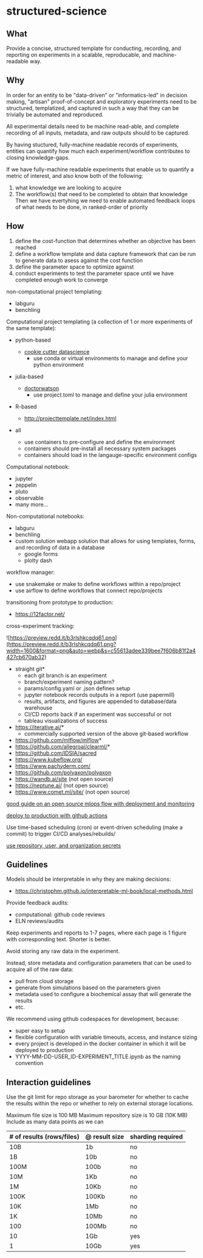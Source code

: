 # structured-science

## What

Provide a concise, structured template for conducting, recording, and reporting on experiments in a scalable, reproducable, and machine-readable way.

## Why

In order for an entity to be "data-driven" or "informatics-led" in decision making, "artisan" proof-of-concept and exploratory experiments need to be structured, templatized, and captured in such a way that they can be trivially be automated and reproduced.

All experimental details need to be machine read-able, and complete recording of all inputs, metadata, and raw outputs should to be captured.

By having stuctured, fully-machine readable records of experiments, entities can quantify how much each experiment/workflow contributes to closing knowledge-gaps.

If we have fully-machine readable experiments that enable us to quantify a metric of interest, and also know both of the following:
1. what knowledge we are looking to acquire
2. The workflow(s) that need to be completed to obtain that knowledge
Then we have evertyhing we need to enable automated feedback loops of what needs to be done, in ranked-order of priority

## How

1. define the cost-function that determines whether an objective has been reached
2. define a workflow template and data capture framework that can be run to generate data to asess against the cost function
3. define the parameter space to optimize against
4. conduct experiments to test the parameter space until we have completed enough work to converge 

non-computational project templating:
- labguru
- benchling

Computational project templating (a collection of 1 or more experiments of the same template):
- python-based
  - [cookie cutter datascience](https://github.com/drivendata/cookiecutter-data-science)
    - use conda or virtual environments to manage and define your python environment
- julia-based
  - [doctorwatson](https://juliadynamics.github.io/DrWatson.jl/dev/)
    - use project.toml to manage and define your julia environment
- R-based
  - http://projecttemplate.net/index.html

- all
  - use containers to pre-configure and define the environment
  - containers should pre-install all necessary system packages
  - containers should load in the langauge-specific environment configs

Computational notebook:
- jupyter
- zeppelin
- pluto
- observable
- many more...

Non-computational notebooks:
- labguru
- benchling
- custom solution webapp solution that allows for using templates, forms, and recording of data in a database
  - google forms
  - plolty dash

workflow manager:
- use snakemake or make to define workflows within a repo/project
- use airflow to define workflows that connect repo/projects

transitioning from prototype to production:
- https://12factor.net/

cross-experiment tracking:

![https://preview.redd.it/b3rlshkcqdq61.png](https://preview.redd.it/b3rlshkcqdq61.png?width=1600&format=png&auto=webp&s=c55613adee339bee7f606b81f2a4427cb670ab32)

- straight git*
  - each git branch is an experiment
  - branch/experiment naming pattern?
  - params/config.yaml or .json defines setup
  - jupyter notebook records outputs in a report (use papermill)
  - results, artifacts, and figures are appended to database/data warehouse
  - CI/CD reports back if an experiment was successful or not
  - tableau visualizations of success
- https://iterative.ai/*
  - commercially supported version of the above git-based workflow
- https://github.com/mlflow/mlflow*
- https://github.com/allegroai/clearml/*
- https://github.com/IDSIA/sacred
- https://www.kubeflow.org/
- https://www.pachyderm.com/
- https://github.com/polyaxon/polyaxon
- https://wandb.ai/site (not open source)
- https://neptune.ai/ (not open source)
- https://www.comet.ml/site/ (not open source)

[good guide on an open source mlops flow with deployment and monitoring](https://blog.verta.ai/robust-mlops-with-open-source-modeldb-docker-jenkins-and-prometheus)

[deploy to production with github actions](https://docs.github.com/en/actions/migrating-to-github-actions/migrating-from-jenkins-to-github-actions)

Use time-based scheduling (cron) or event-driven scheduling (make a commit) to trigger CI/CD analyses/rebuilds/

[use repository, user, and organization secrets](https://docs.github.com/en/actions/security-guides/encrypted-secrets)

## Guidelines

Models should be interpretable in why they are making decisions:
- https://christophm.github.io/interpretable-ml-book/local-methods.html

Provide feedback audits:
- computational: github code reviews
- ELN reviews/audits

Keep experiments and reports to 1-7 pages, where each page is 1 figure with corresponding text. Shorter is better.

Avoid storing any raw data in the experiment.

Instead, store metadata and configuration parameters that can be used to acquire all of the raw data:
- pull from cloud storage
- generate from simulations based on the parameters given
- metadata used to configure a biochemical assay that will generate the results
- etc.

We recommend using github codespaces for development, because:
- super easy to setup
- flexible configuration with variable timeouts, access, and instance sizing
- every project is developed in the docker container in which it will be deployed to production
- YYYY-MM-DD-USER_ID-EXPERIMENT_TITLE.ipynb as the naming convention

## Interaction guidelines

Use the git limit for repo storage as your barometer for whether to cache the results within the repo or whether to rely on external storage locations.

Maximum file size is 100 MB
Maximum repository size is 10 GB (10K MB)
Include as many data points as we can

| # of results (rows/files) | @ result size | sharding required |
|---------------------------|---------------|-------------------|
| 10B                       | 1b            | no                |
| 1B                        | 10b           | no                |
| 100M                      | 100b          | no                |
| 10M                       | 1Kb           | no                |
| 1M                        | 10Kb          | no                |
| 100K                      | 100Kb         | no                |
| 10K                       | 1Mb           | no                |
| 1K                        | 10Mb          | no                |
| 100                       | 100Mb         | no                |
| 10                        | 1Gb           | yes               |
| 1                         | 10Gb          | yes               |
